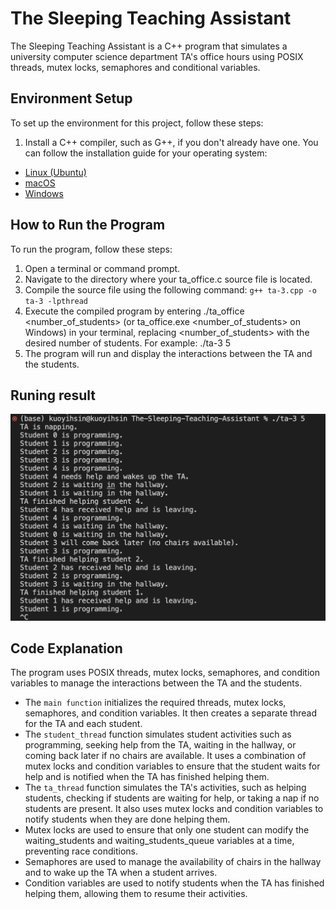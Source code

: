 # The Sleeping Teaching Assistant

The Sleeping Teaching Assistant is a C++ program that simulates a university computer science department TA's office hours using POSIX threads, mutex locks, semaphores and conditional variables.

## Environment Setup
To set up the environment for this project, follow these steps:

1. Install a C++ compiler, such as G++, if you don't already have one. You can follow the installation guide for your operating system:
- [Linux (Ubuntu)](https://linuxconfig.org/how-to-install-g-the-c-compiler-on-ubuntu-18-04-bionic-beaver-linux)
- [macOS](https://www3.cs.stonybrook.edu/~alee/g++/g++_mac.html)
- [Windows](http://www.codebind.com/cprogramming/install-mingw-windows-10-gcc/)

## How to Run the Program
To run the program, follow these steps:

1. Open a terminal or command prompt.
2. Navigate to the directory where your ta_office.c source file is located.
3. Compile the source file using the following command: `g++ ta-3.cpp -o ta-3 -lpthread`
4. Execute the compiled program by entering ./ta_office <number_of_students> (or ta_office.exe <number_of_students> on Windows) in your terminal, replacing <number_of_students> with the desired number of students. For example: ./ta-3 5
5. The program will run and display the interactions between the TA and the students.

## Runing result
![result-img](result.png)

## Code Explanation
The program uses POSIX threads, mutex locks, semaphores, and condition variables to manage the interactions between the TA and the students.

- The `main function` initializes the required threads, mutex locks, semaphores, and condition variables. It then creates a separate thread for the TA and each student.
- The `student_thread` function simulates student activities such as programming, seeking help from the TA, waiting in the hallway, or coming back later if no chairs are available. It uses a combination of mutex locks and condition variables to ensure that the student waits for help and is notified when the TA has finished helping them.
- The `ta_thread` function simulates the TA's activities, such as helping students, checking if students are waiting for help, or taking a nap if no students are present. It also uses mutex locks and condition variables to notify students when they are done helping them.
- Mutex locks are used to ensure that only one student can modify the waiting_students and waiting_students_queue variables at a time, preventing race conditions.
- Semaphores are used to manage the availability of chairs in the hallway and to wake up the TA when a student arrives.
- Condition variables are used to notify students when the TA has finished helping them, allowing them to resume their activities.



